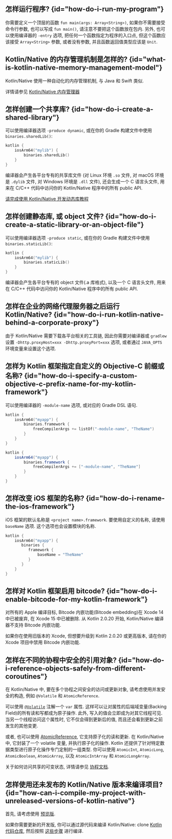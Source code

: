 [//]: # (title: Kotlin/Native FAQ)

## 怎样运行程序? {id="how-do-i-run-my-program"}

你需要定义一个顶层的函数 `fun main(args: Array<String>)`,
如果你不需要接受命令行参数, 也可以写成 `fun main()`, 请注意不要把这个函数放在包内.
另外, 也可以使用编译器的 `-entry` 选项, 把任何一个函数指定为程序的入口点,
但这个函数应该接受 `Array<String>` 参数, 或者没有参数, 并且函数返回值类型应该是 `Unit`.

## Kotlin/Native 的内存管理机制是怎样的? {id="what-is-kotlin-native-memory-management-model"}

Kotlin/Native 使用一种自动化的内存管理机制, 与 Java 和 Swift 类似.

详情请参见 [Kotlin/Native 内存管理器](native-memory-manager.md)

## 怎样创建一个共享库? {id="how-do-i-create-a-shared-library"}

可以使用编译器选项 `-produce dynamic`, 或在你的 Gradle 构建文件中使用 `binaries.sharedLib()`:

```kotlin
kotlin {
    iosArm64("mylib") {
        binaries.sharedLib()
    }
}
```

编译器会产生各平台专有的共享库文件
(对 Linux 环境 `.so` 文件, 对 macOS 环境是 `.dylib` 文件,  对 Windows 环境是 `.dll` 文件),
还会生成一个 C 语言头文件, 用来在 C/C++ 代码中访问你的 Kotlin/Native 程序中的所有 public API.

[请完成使用 Kotlin/Native 开发动态库教程](native-dynamic-libraries.md)

## 怎样创建静态库, 或 object 文件? {id="how-do-i-create-a-static-library-or-an-object-file"}

可以使用编译器选项 `-produce static`, 或在你的 Gradle 构建文件中使用 `binaries.staticLib()`:

```kotlin
kotlin {
    iosArm64("mylib") {
        binaries.staticLib()
    }
}
```

编译器会产生各平台专有的 object 文件(.a 库格式), 以及一个 C 语言头文件,
用来在 C/C++ 代码中访问你的 Kotlin/Native 程序中的所有 public API.

## 怎样在企业的网络代理服务器之后运行 Kotlin/Native? {id="how-do-i-run-kotlin-native-behind-a-corporate-proxy"}

由于 Kotlin/Native 需要下载各平台相关的工具链,
因此你需要对编译器或 `gradlew` 设置 `-Dhttp.proxyHost=xxx -Dhttp.proxyPort=xxx` 选项,
或者通过 `JAVA_OPTS` 环境变量来设置这个选项.

## 怎样为 Kotlin 框架指定自定义的 Objective-C 前缀或名称? {id="how-do-i-specify-a-custom-objective-c-prefix-name-for-my-kotlin-framework"}

可以使用编译器的 `-module-name` 选项, 或对应的 Gradle DSL 语句.

<tabs group="build-script">
<tab title="Kotlin" group-key="kotlin">

```kotlin
kotlin {
    iosArm64("myapp") {
        binaries.framework {
            freeCompilerArgs += listOf("-module-name", "TheName")
        }
    }
}
```

</tab>
<tab title="Groovy" group-key="groovy">

```groovy
kotlin {
    iosArm64("myapp") {
        binaries.framework {
            freeCompilerArgs += ["-module-name", "TheName"]
        }
    }
}
```

</tab>
</tabs>

## 怎样改变 iOS 框架的名称? {id="how-do-i-rename-the-ios-framework"}

iOS 框架的默认名称是 `<project name>.framework`.
要使用自定义的名称, 请使用 `baseName` 选项. 这个选项也会设置模块的名称.

```kotlin
kotlin {
    iosArm64("myapp") {
       binaries {
          framework {
              baseName = "TheName"
          }
       }
    }
}
```

## 怎样对 Kotlin 框架启用 bitcode? {id="how-do-i-enable-bitcode-for-my-kotlin-framework"}

对所有的 Apple 编译目标, Bitcode 内嵌功能(Bitcode embedding)在 Xcode 14 中已被废弃, 在 Xcode 15 中已被删除.
从 Kotlin 2.0.20 开始, Kotlin/Native 编译器不支持 Bitcode 内嵌功能.

如果你在使用旧版本的 Xcode, 但想要升级到 Kotlin 2.0.20 或更高版本,
请在你的 Xcode 项目中禁用 Bitcode 内嵌功能.

## 怎样在不同的协程中安全的引用对象? {id="how-do-i-reference-objects-safely-from-different-coroutines"}

在 Kotlin/Native 中, 要在多个协程之间安全的访问或更新对象, 请考虑使用并发安全的构造, 例如 `@Volatile` 和 `AtomicReference`.

可以使用 [`@Volatile`](https://kotlinlang.org/api/core/kotlin-stdlib/kotlin.concurrent/-volatile/) 注解一个 `var` 属性.
这样可以让对属性的后端域变量(Backing Field)的所有读和写都成为原子操作.
此外, 写入的值会立即成为对其它线程可见.
当另一个线程访问这个属性时, 它不仅会得到更新后的值, 而且还会看到更新之前发生的其他变更.

或者, 也可以使用 [AtomicReference](https://kotlinlang.org/api/core/kotlin-stdlib/kotlin.concurrent.atomics/-atomic-reference/),
它支持原子化的读和更新.
在 Kotlin/Native 中, 它封装了一个 volatile 变量, 并执行原子化的操作.
Kotlin 还提供了针对特定数据类型进行原子化操作专门定制的一组类型.
你可以使用 `AtomicInt`, `AtomicLong`, `AtomicBoolean`, `AtomicArray`, 以及 `AtomicIntArray` 和 `AtomicLongArray`.

关于如何访问共享的可变状态, 详情请参见 [协程文档](shared-mutable-state-and-concurrency.md).

## 怎样使用还未发布的 Kotlin/Native 版本来编译项目? {id="how-can-i-compile-my-project-with-unreleased-versions-of-kotlin-native"}

首先, 请考虑使用 [预览版](eap.md).

如果你需要更新的开发版, 你可以通过源代码来编译 Kotlin/Native:
clone [Kotlin 代码仓库](https://github.com/JetBrains/kotlin),
然后按照 [这些步骤](https://github.com/JetBrains/kotlin/blob/master/kotlin-native/README.md#building-from-source) 进行编译.
